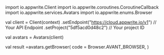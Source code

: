import io.appwrite.Client
import io.appwrite.coroutines.CoroutineCallback
import io.appwrite.services.Avatars
import io.appwrite.enums.Browser

val client = Client(context)
    .setEndpoint("https://cloud.appwrite.io/v1") // Your API Endpoint
    .setProject("5df5acd0d48c2") // Your project ID

val avatars = Avatars(client)

val result =avatars.getBrowser(
    code = Browser.AVANT_BROWSER,
)